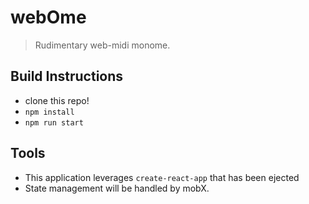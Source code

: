 # webOme
> Rudimentary web-midi monome. 

## Build Instructions
- clone this repo!
- `npm install`
- `npm run start`

## Tools
- This application leverages `create-react-app` that has been ejected 
- State management will be handled by mobX.
